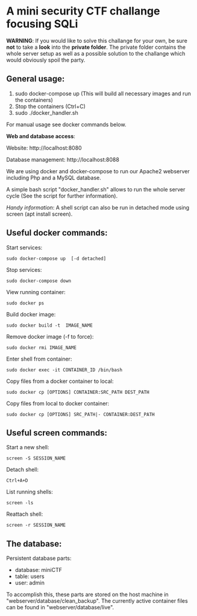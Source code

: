 # A mini security CTF challange focusing SQLi

**WARNING**:
If you would like to solve this challange for your own, be sure **not** to take a **look** into the **private folder**. The private folder contains the whole server setup as well as a possible solution to the challange which would obviously spoil the party.

## General usage:
1. sudo docker-compose up (This will build all necessary images and run the containers)
2. Stop the containers (Ctrl+C)
3. sudo ./docker_handler.sh
    
    
For manual usage see docker commands below.


**Web and database access**:

Website: http://localhost:8080

Database management: http://localhost:8088

    
We are using docker and docker-compose to run our Apache2 webserver including Php and  a MySQL database.

A simple bash script "docker_handler.sh" allows to run the whole server cycle (See the script for further information).

*Handy information*: A shell script can also be run in detached mode using screen (apt install screen).


## Useful docker commands:
Start services:

```
sudo docker-compose up  [-d detached]
```

Stop services:
```
sudo docker-compose down
```

View running container:
```
sudo docker ps
```

Build docker image:
```
sudo docker build -t  IMAGE_NAME
```

Remove docker image (-f to force):
```
sudo docker rmi IMAGE_NAME
```

Enter shell from container:
```
sudo docker exec -it CONTAINER_ID /bin/bash
```

Copy files from a docker container to local:
```
sudo docker cp [OPTIONS] CONTAINER:SRC_PATH DEST_PATH
```

Copy files from local to docker container:
```
sudo docker cp [OPTIONS] SRC_PATH|- CONTAINER:DEST_PATH
```


## Useful screen commands:
Start a new shell:
```
screen -S SESSION_NAME
```

Detach shell:
```
Ctrl+A+D
```

List running shells:
```
screen -ls
```

Reattach shell:
```
screen -r SESSION_NAME
```     
        
        
## The database:
Persistent database parts:
- database: miniCTF
- table: users
- user: admin

To accomplish this, these parts are stored on the host machine in "webserver/database/clean_backup". The currently active container files can be found in "webserver/database/live".
    
